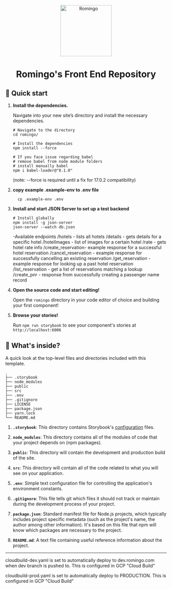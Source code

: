 <p align="center">
  <a href="https://romingo.com">
    <img alt="Romingo" src="https://romingo.com/wp-content/uploads/2021/08/Copy-of-Copy-of-Romingo_yellow.svg" width="160" />
  </a>
</p>

<h1 align="center">
  Romingo's Front End Repository
</h1>

## 🚅 Quick start

1.  **Install the dependencies.**

    Navigate into your new site’s directory and install the necessary dependencies.

    ```shell
    # Navigate to the directory
    cd romingo/

    # Install the dependencies
    npm install --force

    # If you face issue regarding babel
    # remove babel from node module folders
    # install manually babel 
    npm i babel-loader@"8.1.0"
    ```

    (note: --force is required until a fix for 17.0.2 compatibility)


1.  **copy example .example-env to .env file**

    ```
      cp .example-env .env
    ```


1.  **Install and start JSON Server to set up a test backend**

    ```shell
    # Install globally
    npm install -g json-server
    json-server --watch db.json

    ```

    -Available endpoints
    /hotels - lists all hotels
    /details - gets details for a specific hotel
    /hotelImages - list of images for a certain hotel
    /rate - gets hotel rate info
    /create_reservation- example response for a successful hotel reservation
    /cancel_reservation - example response for successfully cancelling an existing reservation
    /get_reservation - example response for looking up a past hotel reservation
    /list_reservation - get a list of reservations matching a lookup
    /create_pnr - response from successfully creating a passenger name record

1.  **Open the source code and start editing!**

    Open the `romingo` directory in your code editor of choice and building your first component!

1.  **Browse your stories!**

    Run `npm run storybook` to see your component's stories at `http://localhost:6006`

## 🔎 What's inside?

A quick look at the top-level files and directories included with this template.

    .
    ├── .storybook
    ├── node_modules
    ├── public
    ├── src
    ├── .env
    ├── .gitignore
    ├── LICENSE
    ├── package.json
    ├── yarn.lock
    └── README.md

1.  **`.storybook`**: This directory contains Storybook's [configuration](https://storybook.js.org/docs/react/configure/overview) files.

2.  **`node_modules`**: This directory contains all of the modules of code that your project depends on (npm packages).

3.  **`public`**: This directory will contain the development and production build of the site.

4.  **`src`**: This directory will contain all of the code related to what you will see on your application.

5.  **`.env`**: Simple text configuration file for controlling the application's environment constants.

6.  **`.gitignore`**: This file tells git which files it should not track or maintain during the development process of your project.

7.  **`package.json`**: Standard manifest file for Node.js projects, which typically includes project specific metadata (such as the project's name, the author among other information). It's based on this file that npm will know which packages are necessary to the project.

8. **`README.md`**: A text file containing useful reference information about the project.

---

cloudbuild-dev.yaml is set to automatically deploy to dev.romingo.com when dev branch is pushed to. This is configured in GCP "Cloud Build"

cloudbuild-prod.yaml is set to automatically deploy to PRODUCTION. This is configured in GCP "Cloud Build"
